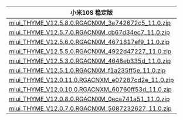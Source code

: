 | 小米10S  稳定版    |
| ---- |
| [miui_THYME_V12.5.8.0.RGACNXM_3e742672c5_11.0.zip](https://bigota.d.miui.com/V12.5.8.0.RGACNXM/miui_THYME_V12.5.8.0.RGACNXM_3e742672c5_11.0.zip)    |
| [miui_THYME_V12.5.7.0.RGACNXM_cb67d34ec7_11.0.zip](https://bigota.d.miui.com/V12.5.7.0.RGACNXM/miui_THYME_V12.5.7.0.RGACNXM_cb67d34ec7_11.0.zip)    |
| [miui_THYME_V12.5.6.0.RGACNXM_4671817ef9_11.0.zip](https://bigota.d.miui.com/V12.5.6.0.RGACNXM/miui_THYME_V12.5.6.0.RGACNXM_4671817ef9_11.0.zip)    |
| [miui_THYME_V12.5.5.0.RGACNXM_4922d47227_11.0.zip](https://bigota.d.miui.com/V12.5.5.0.RGACNXM/miui_THYME_V12.5.5.0.RGACNXM_4922d47227_11.0.zip)    |
| [miui_THYME_V12.5.3.0.RGACNXM_4648eb335d_11.0.zip](https://bigota.d.miui.com/V12.5.3.0.RGACNXM/miui_THYME_V12.5.3.0.RGACNXM_4648eb335d_11.0.zip)    |
| [miui_THYME_V12.5.1.0.RGACNXM_f1a235ff5e_11.0.zip](https://bigota.d.miui.com/V12.5.1.0.RGACNXM/miui_THYME_V12.5.1.0.RGACNXM_f1a235ff5e_11.0.zip)    |
| [miui_THYME_V12.0.11.0.RGACNXM_e07287cd2e_11.0.zip](https://bigota.d.miui.com/V12.0.11.0.RGACNXM/miui_THYME_V12.0.11.0.RGACNXM_e07287cd2e_11.0.zip)    |
| [miui_THYME_V12.0.10.0.RGACNXM_60760ff53d_11.0.zip](https://bigota.d.miui.com/V12.0.10.0.RGACNXM/miui_THYME_V12.0.10.0.RGACNXM_60760ff53d_11.0.zip)    |
| [miui_THYME_V12.0.8.0.RGACNXM_0eca741a51_11.0.zip](https://bigota.d.miui.com/V12.0.8.0.RGACNXM/miui_THYME_V12.0.8.0.RGACNXM_0eca741a51_11.0.zip)    |
| [miui_THYME_V12.0.7.0.RGACNXM_5087232627_11.0.zip](https://bigota.d.miui.com/V12.0.7.0.RGACNXM/miui_THYME_V12.0.7.0.RGACNXM_5087232627_11.0.zip)    |
